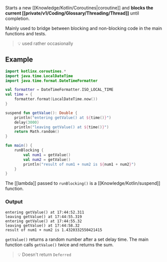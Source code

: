 Starts a new [[Knowledge/Kotlin/Coroutines|coroutine]] and **blocks the current [[private/v1/Coding/Glossary/Threading/Thread]]** until completion.

Mainly used to bridge between blocking and non-blocking code in the main functions and tests.

> 💡 used rather occasionally

## Example

```kt
import kotlinx.coroutines.*
import java.time.LocalDateTime
import java.time.format.DateTimeFormatter

val formatter = DateTimeFormatter.ISO_LOCAL_TIME
val time = {
	formatter.format(LocalDateTime.now())
}

suspend fun getValue(): Double {
	println("entering getValue() at ${time()}")
	delay(3000)
	println("leaving getValue() at ${time()}")
	return Math.random()
}

fun main() {
	runBlocking {
		val num1 = getValue()
		val num2 = getValue()
		println("result of num1 + num2 is ${num1 + num2}")
	}
}
```

The [[lambda]] passed to `runBlocking()` is a [[Knowledge/Kotlin/suspend]] function.

### Output

```
entering getValue() at 17:44:52.311
leaving getValue() at 17:44:55.319
entering getValue() at 17:44:55.32
leaving getValue() at 17:44:58.32
result of num1 + num2 is 1.4320332550421415
```

`getValue()` returns a random number after a set delay time. The main function calls `getValue()` twice and returns the sum.

> 💡 Doesn't return `Deferred`
